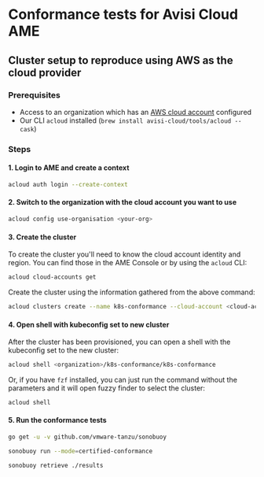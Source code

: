 # Conformance tests for Avisi Cloud AME

## Cluster setup to reproduce using AWS as the cloud provider

### Prerequisites

- Access to an organization which has an [AWS cloud account][createCloudAccount] configured
- Our CLI `acloud` installed (`brew install avisi-cloud/tools/acloud --cask`)

[createCloudAccount]: https://docs.avisi.cloud/docs/product/tasks/how-to/how-to-cloud-accounts#creating-a-cloud-account

### Steps

#### 1. Login to AME and create a context

```bash
acloud auth login --create-context
```

#### 2. Switch to the organization with the cloud account you want to use

```bash
acloud config use-organisation <your-org>
```

#### 3. Create the cluster

To create the cluster you'll need to know the cloud account identity and region. You can find those in the AME Console or by using the `acloud` CLI:

```bash
acloud cloud-accounts get
```

Create the cluster using the information gathered from the above command:

```bash
acloud clusters create --name k8s-conformance --cloud-account <cloud-account-identity> --region <region> --environment k8s-conformance
```

#### 4. Open shell with kubeconfig set to new cluster

After the cluster has been provisioned, you can open a shell with the kubeconfig set to the new cluster:

```bash
acloud shell <organization>/k8s-conformance/k8s-conformance
```

Or, if you have `fzf` installed, you can just run the command without the parameters and it will open fuzzy finder to select the cluster:

```bash
acloud shell
```

#### 5. Run the conformance tests

```bash
go get -u -v github.com/vmware-tanzu/sonobuoy

sonobuoy run --mode=certified-conformance

sonobuoy retrieve ./results
```
